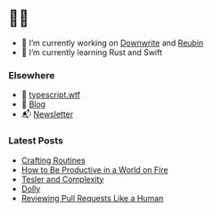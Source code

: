 # 🧑‍💻

- 🔭 I’m currently working on [Downwrite](https://github.com/charliewilco/downwrite) and [Reubin](https://github.com/charliewilco/reubin)
- 🌱 I’m currently learning Rust and Swift

### Elsewhere

- 🤖 [typescript.wtf](https://typescript.wtf/)
- 📝 [Blog](https://charliewil.co/)
- 📬 [Newsletter](https://buttondown.email/charliewilco/)


### Latest Posts

<!--START_SECTION:feed-->
* [Crafting Routines](https:&#x2F;&#x2F;charliewil.co&#x2F;notes&#x2F;crafting-routines&#x2F;)
* [How to Be Productive in a World on Fire](https:&#x2F;&#x2F;charliewil.co&#x2F;notes&#x2F;world-on-fire&#x2F;)
* [Tesler and Complexity](https:&#x2F;&#x2F;charliewil.co&#x2F;notes&#x2F;teslers-law&#x2F;)
* [Dolly](https:&#x2F;&#x2F;charliewil.co&#x2F;notes&#x2F;dolly&#x2F;)
* [Reviewing Pull Requests Like a Human](https:&#x2F;&#x2F;charliewil.co&#x2F;writing&#x2F;pull-requests)
<!--END_SECTION:feed-->
